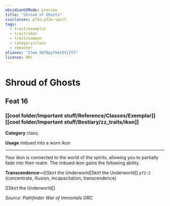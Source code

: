 ```yaml
---
obsidianUIMode: preview
title: "Shroud of Ghosts"
cssclasses: pf2e,pf2e-spell
tags:
  - trait/exemplar
  - trait/ikon
  - trait/common
  - category/class
  - remaster
aliases: "Item.Sbf0pyfk6s5VjIYJ"
license: ORC
---
```

# Shroud of Ghosts
## Feat 16
### [[cool folder/Important stuff/Reference/Classes/Exemplar]][[cool folder/Important stuff/Bestiary/zz_traits/ikon]]

**Category** class; 




**Usage** imbued into a worn ikon

* * *

Your ikon is connected to the world of the spirits, allowing you to partially fade into their realm. The imbued ikon gains the following ability.

**Transcendence—**[[Skirt the Underworld|Skirt the Underworld]] `pf2:2` (concentrate, illusion, incapacitation, transcendence)

[[Skirt the Underworld]]

*Source: Pathfinder War of Immortals*
*ORC*